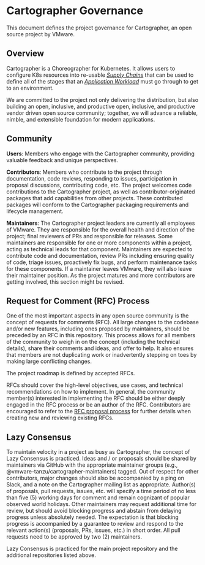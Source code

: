 
# Cartographer Governance

This document defines the project governance for Cartographer, an open source project by VMware.

## Overview

Cartographer is a Choreographer for Kubernetes. It allows users to configure K8s resources into re-usable [_Supply Chains_](site/content/docs/reference.md#ClusterSupplyChain) that can be used to define all of the stages that an [_Application Workload_](site/content/docs/reference.md#Workload) must go through to get to an environment. 

We are committed to the project not only delivering the distribution, but also building an open, inclusive, and productive open, inclusive, and productive vendor driven open source community; together, we will advance a reliable, nimble, and extensible foundation for modern applications.

## Community

**Users**: Members who engage with the Cartographer community, providing valuable feedback and unique perspectives.

**Contributors**: Members who contribute to the project through documentation, code reviews, responding to issues, participation in proposal discussions, contributing code, etc. The project welcomes code contributions to the Cartographer project, as well as contributor-originated packages that add capabilities from other projects. These contributed packages will conform to the Cartographer packaging requirements and lifecycle management.

**Maintainers**: The Cartographer project leaders are currently all employees of VMware. They are responsible for the overall health and direction of the project; final reviewers of PRs and responsible for releases. Some maintainers are responsible for one or more components within a project, acting as technical leads for that component. Maintainers are expected to contribute code and documentation, review PRs including ensuring quality of code, triage issues, proactively fix bugs, and perform maintenance tasks for these components. If a maintainer leaves VMware, they will also leave their maintainer position. As the project matures and more contributors are getting involved, this section might be revised.

## Request for Comment (RFC) Process

One of the most important aspects in any open source community is the concept of requests for comments (RFC). All large changes to the codebase and/or new features, including ones proposed by maintainers, should be preceded by an RFC in this repository. This process allows for all members of the community to weigh in on the concept (including the technical details), share their comments and ideas, and offer to help. It also ensures that members are not duplicating work or inadvertently stepping on toes by making large conflicting changes.

The project roadmap is defined by accepted RFCs.

RFCs should cover the high-level objectives, use cases, and technical recommendations on how to implement. In general, the community member(s) interested in implementing the RFC should be either deeply engaged in the RFC process or be an author of the RFC. Contributors are encouraged to refer to the [RFC proposal process](https://github.com/vmware-tanzu/cartographer/blob/main/rfc/README.md) for further details when creating new and reviewing existing RFCs. 

## Lazy Consensus

To maintain velocity in a project as busy as Cartographer, the concept of Lazy Consensus is practiced. Ideas and / or proposals should be shared by maintainers via GitHub with the appropriate maintainer groups (e.g., @vmware-tanzu/cartographer-maintainers) tagged. Out of respect for other contributors, major changes should also be accompanied by a ping on Slack, and a note on the Cartographer mailing list as appropriate. Author(s) of proposals, pull requests, issues, etc. will specify a time period of no less than five (5) working days for comment and remain cognizant of popular observed world holidays. Other maintainers may request additional time for review, but should avoid blocking progress and abstain from delaying progress unless absolutely needed. The expectation is that blocking progress is accompanied by a guarantee to review and respond to the relevant action(s) (proposals, PRs, issues, etc.) in short order. All pull requests need to be approved by two (2) maintainers.

Lazy Consensus is practiced for the main project repository and the additional repositories listed above.